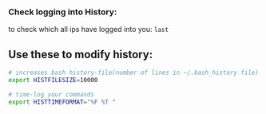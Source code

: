 ### Check logging into History:

to check which all ips have logged into you: `last `



## Use these to modify history:

```bash
# increases bash history-file(number of lines in ~/.bash_history file) size
export HISTFILESIZE=10000

# time-log your commands
export HISTTIMEFORMAT="%F %T "
```

